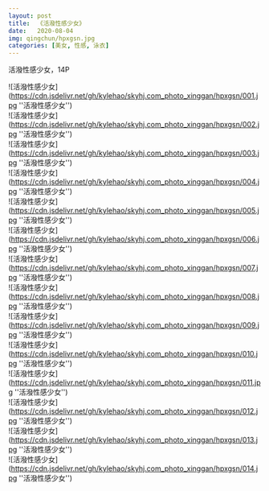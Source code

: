 ```yaml
---
layout: post
title:  《活潑性感少女》
date:   2020-08-04
img: qingchun/hpxgsn.jpg
categories: [美女, 性感, 泳衣]
---
```


活潑性感少女，14P

![活潑性感少女](https://cdn.jsdelivr.net/gh/kylehao/skyhj.com_photo_xinggan/hpxgsn/001.jpg ''活潑性感少女'') <br>
![活潑性感少女](https://cdn.jsdelivr.net/gh/kylehao/skyhj.com_photo_xinggan/hpxgsn/002.jpg ''活潑性感少女'') <br>
![活潑性感少女](https://cdn.jsdelivr.net/gh/kylehao/skyhj.com_photo_xinggan/hpxgsn/003.jpg ''活潑性感少女'') <br>
![活潑性感少女](https://cdn.jsdelivr.net/gh/kylehao/skyhj.com_photo_xinggan/hpxgsn/004.jpg ''活潑性感少女'') <br>
![活潑性感少女](https://cdn.jsdelivr.net/gh/kylehao/skyhj.com_photo_xinggan/hpxgsn/005.jpg ''活潑性感少女'') <br>
![活潑性感少女](https://cdn.jsdelivr.net/gh/kylehao/skyhj.com_photo_xinggan/hpxgsn/006.jpg ''活潑性感少女'') <br>
![活潑性感少女](https://cdn.jsdelivr.net/gh/kylehao/skyhj.com_photo_xinggan/hpxgsn/007.jpg ''活潑性感少女'') <br>
![活潑性感少女](https://cdn.jsdelivr.net/gh/kylehao/skyhj.com_photo_xinggan/hpxgsn/008.jpg ''活潑性感少女'') <br>
![活潑性感少女](https://cdn.jsdelivr.net/gh/kylehao/skyhj.com_photo_xinggan/hpxgsn/009.jpg ''活潑性感少女'') <br>
![活潑性感少女](https://cdn.jsdelivr.net/gh/kylehao/skyhj.com_photo_xinggan/hpxgsn/010.jpg ''活潑性感少女'') <br>
![活潑性感少女](https://cdn.jsdelivr.net/gh/kylehao/skyhj.com_photo_xinggan/hpxgsn/011.jpg ''活潑性感少女'') <br>
![活潑性感少女](https://cdn.jsdelivr.net/gh/kylehao/skyhj.com_photo_xinggan/hpxgsn/012.jpg ''活潑性感少女'') <br>
![活潑性感少女](https://cdn.jsdelivr.net/gh/kylehao/skyhj.com_photo_xinggan/hpxgsn/013.jpg ''活潑性感少女'') <br>
![活潑性感少女](https://cdn.jsdelivr.net/gh/kylehao/skyhj.com_photo_xinggan/hpxgsn/014.jpg ''活潑性感少女'') <br>
